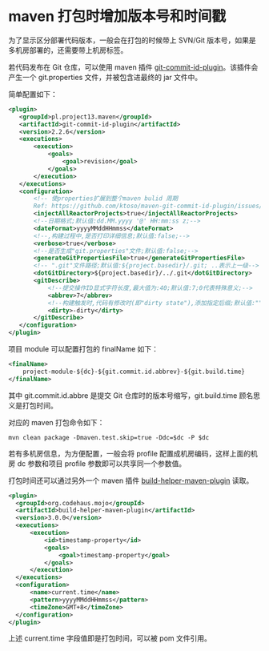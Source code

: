 # maven 打包时增加版本号和时间戳

为了显示区分部署代码版本，一般会在打包的时候带上 SVN/Git 版本号，如果是多机房部署的，还需要带上机房标签。

若代码发布在 Git 仓库，可以使用 maven 插件 [git-commit-id-plugin](https://github.com/git-commit-id/git-commit-id-maven-plugin)。该插件会产生一个 git.properties 文件，并被包含进最终的 jar 文件中。

简单配置如下：

```xml
<plugin>
   <groupId>pl.project13.maven</groupId>
   <artifactId>git-commit-id-plugin</artifactId>
   <version>2.2.6</version>
   <executions>
       <execution>
           <goals>
               <goal>revision</goal>
           </goals>
       </execution>
   </executions>
   <configuration>
       <!-- 使properties扩展到整个maven bulid 周期
       Ref: https://github.com/ktoso/maven-git-commit-id-plugin/issues/280 -->
       <injectAllReactorProjects>true</injectAllReactorProjects>
       <!--日期格式;默认值:dd.MM.yyyy '@' HH:mm:ss z;-->
       <dateFormat>yyyyMMddHHmmss</dateFormat>
       <!--,构建过程中,是否打印详细信息;默认值:false;-->
       <verbose>true</verbose>
       <!--是否生成"git.properties"文件;默认值:false;-->
       <generateGitPropertiesFile>true</generateGitPropertiesFile>
       <!-- ".git"文件路径;默认值:${project.basedir}/.git; ..表示上一级-->
       <dotGitDirectory>${project.basedir}/../.git</dotGitDirectory>
       <gitDescribe>
           <!--提交操作ID显式字符长度,最大值为:40;默认值:7;0代表特殊意义;-->
           <abbrev>7</abbrev>
           <!--构建触发时,代码有修改时(即"dirty state"),添加指定后缀;默认值:"";-->
           <dirty>-dirty</dirty>
       </gitDescribe>
   </configuration>
</plugin>
```

项目 module 可以配置打包的 finalName 如下：

```xml
<finalName>
    project-module-${dc}-${git.commit.id.abbrev}-${git.build.time}
</finalName>
```

其中 git.commit.id.abbre 是提交 Git 仓库时的版本号缩写，git.build.time 顾名思义是打包时间。

对应的 maven 打包命令如下：

```shell
mvn clean package -Dmaven.test.skip=true -Ddc=$dc -P $dc
```

若有多机房信息，为方便配置，一般会将 profile 配置成机房编码，这样上面的机房 dc 参数和项目 profile 参数即可以共享同一个参数值。

打包时间还可以通过另外一个 maven 插件 [build-helper-maven-plugin](http://www.mojohaus.org/build-helper-maven-plugin/) 读取。

```xml
<plugin>
  <groupId>org.codehaus.mojo</groupId>
  <artifactId>build-helper-maven-plugin</artifactId>
  <version>3.0.0</version>
  <executions>
      <execution>
          <id>timestamp-property</id>
          <goals>
              <goal>timestamp-property</goal>
          </goals>
      </execution>
  </executions>
  <configuration>
      <name>current.time</name>
      <pattern>yyyyMMddHHmmss</pattern>
      <timeZone>GMT+8</timeZone>
  </configuration>
</plugin>
```

上述 current.time 字段值即是打包时间，可以被 pom 文件引用。
